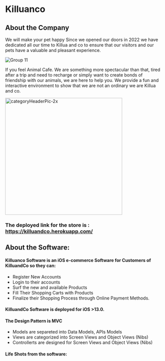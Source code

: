 # Killuanco
## About the Company
We will make your pet happy
Since we opened our doors in 2022 we have dedicated all our time to Killua and co to ensure that our visitors and our pets have a valuable and pleasant experience.

![Group 11](https://user-images.githubusercontent.com/93882864/177839751-8dbaf40d-4557-4a24-a989-2ac953c295b5.png)

If you feel Animal Cafe. We are something more spectacular than that, tired after a trip and need to recharge or simply want to create bonds of friendship with our animals, we are here to help you. We provide a fun and interactive environment to show that we are not an ordinary we are Killua and co.

<img width="374" alt="categoryHeaderPic-2x" src="https://user-images.githubusercontent.com/93882864/177838823-04c13930-412b-425f-8d57-4f32a601b0ea.png">


### The deployed link for the store is : https://killuandco.herokuapp.com/

## About the Software:

#### Killuanco Software is an iOS e-commerce Software for Customers of KilluandCo so they can:
- Register New Accounts
- Login to their accounts
- Surf the new and available Products
- Fill Their Shopping Carts with Products
- Finalize their Shopping Process through Online Payment Methods.

#### KilluandCo Software is deployed for iOS >13.0. 

#### The Design Pattern is MVC
- Models are separeted into Data Models, APIs Models
- Views are categorized into Screen Views and Object Views (Nibs)
- Controllerts are designed for Screen Views and Object Views (Nibs)
        
#### Life Shots from the software:

